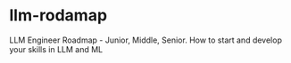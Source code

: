 # llm-rodamap
LLM Engineer Roadmap - Junior, Middle, Senior. How to start and develop your skills in LLM and ML
